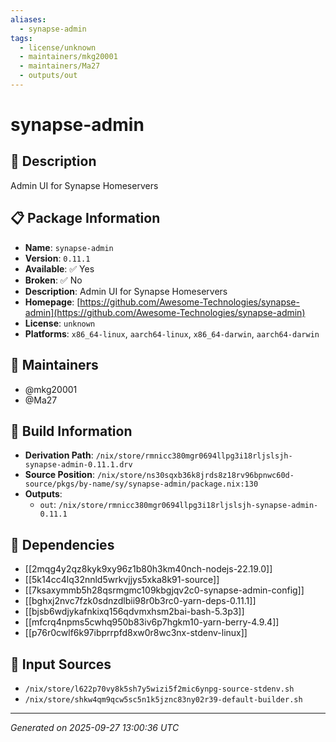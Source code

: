 ```yaml
---
aliases:
  - synapse-admin
tags:
  - license/unknown
  - maintainers/mkg20001
  - maintainers/Ma27
  - outputs/out
---
```


# synapse-admin

## 📝 Description

Admin UI for Synapse Homeservers

## 📋 Package Information

- **Name**: `synapse-admin`
- **Version**: `0.11.1`
- **Available**: ✅ Yes
- **Broken**: ✅ No
- **Description**: Admin UI for Synapse Homeservers
- **Homepage**: [https://github.com/Awesome-Technologies/synapse-admin](https://github.com/Awesome-Technologies/synapse-admin)
- **License**: `unknown`
- **Platforms**: `x86_64-linux`, `aarch64-linux`, `x86_64-darwin`, `aarch64-darwin`
## 👥 Maintainers

- @mkg20001
- @Ma27


## 🔧 Build Information

- **Derivation Path**: `/nix/store/rmnicc380mgr0694llpg3i18rljslsjh-synapse-admin-0.11.1.drv`
- **Source Position**: `/nix/store/ns30sqxb36k8jrds8z18rv96bpnwc60d-source/pkgs/by-name/sy/synapse-admin/package.nix:130`
- **Outputs**:
  - `out`:  `/nix/store/rmnicc380mgr0694llpg3i18rljslsjh-synapse-admin-0.11.1`

## 🔗 Dependencies

- [[2mqg4y2qz8kyk9xy96z1b80h3km40nch-nodejs-22.19.0]]
- [[5k14cc4lq32nnld5wrkvjjys5xka8k91-source]]
- [[7ksaxymmb5h28qsrmgmc109kbgjqv2c0-synapse-admin-config]]
- [[bghxj2nvc7fzk0sdnzdlbii98r0b3rc0-yarn-deps-0.11.1]]
- [[bjsb6wdjykafnkixq156qdvmxhsm2bai-bash-5.3p3]]
- [[mfcrq4npms5cwhq950b83iv6p7hgkm10-yarn-berry-4.9.4]]
- [[p76r0cwlf6k97ibprrpfd8xw0r8wc3nx-stdenv-linux]]

## 📁 Input Sources

- `/nix/store/l622p70vy8k5sh7y5wizi5f2mic6ynpg-source-stdenv.sh`
- `/nix/store/shkw4qm9qcw5sc5n1k5jznc83ny02r39-default-builder.sh`

---
*Generated on 2025-09-27 13:00:36 UTC*
